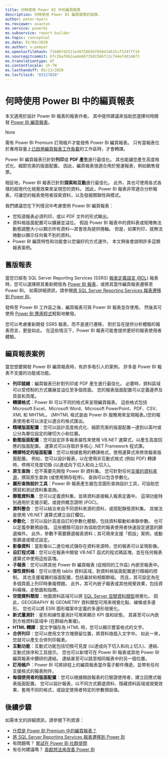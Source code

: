 ```yaml
---
title: 何時使用 Power BI 中的編頁報表
description: 何時使用 Power BI 編頁報表的指導。
author: peter-myers
ms.reviewer: asaxton
ms.service: powerbi
ms.subservice: report-builder
ms.topic: conceptual
ms.date: 01/04/2020
ms.author: v-pemyer
ms.openlocfilehash: f1608fd2511e38758b5bf05041d625cf524fff34
ms.sourcegitcommit: bfc2baf862aade6873501566f13c744efdd146f3
ms.translationtype: HT
ms.contentlocale: zh-TW
ms.lasthandoff: 05/13/2020
ms.locfileid: "83127820"
---
```

# <a name="when-to-use-paginated-reports-in-power-bi"></a>何時使用 Power BI 中的編頁報表

本文適用於設計 Power BI 報表的報表作者。 其中提供建議來協助您選擇何時開發 [Power BI 編頁報表](../paginated-reports/paginated-reports-report-builder-power-bi.md)。

> [!NOTE]
> 需有 Power BI Premium 訂用帳戶才能發佈 Power BI 編頁報表。 只有當報表位於專用容量上[已啟用編頁報表工作負載](../admin/service-admin-premium-workloads.md#paginated-reports)的工作區時，才會轉譯。

Power BI 編頁報表已針對**列印**或 **PDF 產生**進行最佳化。 其也能讓您產生高度格式化、細節完美的版面配置。 因此，編頁報表很適合用於營運報表，例如銷售發票。

相反地，Power BI 報表已針對**探索和互動**進行最佳化。 此外，其也可使用各式各樣的超現代化視覺效果來呈現您的資料。 因此，Power BI 報表非常適合分析報表，可讓您的報表使用者探索資料，以及發掘關聯性與模式。

我們建議您在下列情況中考慮使用 Power BI 編頁報表：

- 您知道報表必須列印，或以 PDF 文件的形式輸出。
- 資料格版面配置可以擴展並溢位。 假設 Power BI 報表中的資料表或矩陣無法動態調整大小以顯示所有資料—其會改為提供捲軸。 但是，如果列印，就無法捲動以顯示任何看不到的資料。
- Power BI 編頁特性和功能會以您偏好的方式運作。 本文稍後會說明許多這類報表案例。

## <a name="legacy-reports"></a>舊版報表

當您已經有 SQL Server Reporting Services (SSRS) [報表定義語言 (RDL)](/sql/reporting-services/reports/report-definition-language-ssrs) 報表時，您可以選擇將其重新開發為 [Power BI 報表](../consumer/end-user-reports.md)，或將其當作編頁報表遷移至 Power BI。 如需詳細資訊，請參閱[將 SQL Server Reporting Services 報表遷移到 Power BI](migrate-ssrs-reports-to-power-bi.md)。

發佈至 Power BI 工作區之後，編頁報表可與 Power BI 報表並存使用。 然後其可使用 [Power BI 應用程式](../collaborate-share/service-create-distribute-apps.md)輕鬆地散發。

您可以考慮重新開發 SSRS 報表，而不是進行遷移。 對於旨在提供分析體驗的報表而言，更是如此。 在這些情況下，Power BI 報表可能會提供更好的報表使用者體驗。

## <a name="paginated-report-scenarios"></a>編頁報表案例

當您想要開發 Power BI 編頁報表時，有許多吸引人的案例。 許多是 Power BI 報表不支援的功能或功能。

- **列印就緒**：編頁報表已針對列印或 PDF 產生進行最佳化。 必要時，資料區域可以受控制的方式擴展並溢位至多個頁面。 您的報表版面配置可以定義邊界及頁首和頁尾。
- **轉譯格式**：Power BI 可以不同的格式來呈現編頁報表。 這些格式包括 Microsoft Excel、Microsoft Word、Microsoft PowerPoint、PDF、CSV、XML 和 MHTML。 (MHTML 格式是由 Power BI 服務用來呈現報表。)您的報表使用者可以決定以適合的格式匯出。
- **精確版面配置**：您可以設計高度格式化、細節完美的版面配置—達到以英吋或公分為單位設定的確切大小和位置。
- **動態版面配置**：您可設定許多報表屬性來使用 VB.NET 運算式，以產生高度回應的版面配置。 運算式可以存取許多核心 .NET Framework 程式庫。
- **轉譯特定的版面配置**：您可以根據套用的轉譯格式，使用運算式來修改報表版面配置。 例如，您可以設計報表，以在使用非互動式格式 (例如 PDF) 轉譯時，停用可見度切換 (以達成向下切入和向上切入)。
- **原生查詢**：您不需要先開發 Power BI 資料集。 您可針對任何[支援的資料來源](../paginated-reports/paginated-reports-data-sources.md)，撰寫原生查詢 (或使用預存程序)。 查詢可以包含參數化。
- **圖形查詢設計工具**：Power BI 報表產生器包含圖形查詢設計工具，可協助您撰寫和測試資料集查詢。
- **靜態資料集**：您可以定義資料集，並將資料直接輸入報表定義中。 這項功能特別適用於支援示範，或提供概念證明 (POC)。
- **資料整合**：您可以結合來自不同資料來源的資料，或搭配靜態資料集。 其做法是使用 VB.NET 運算式建立自訂欄位。
- **參數化**：您可以設計高度自訂的參數化體驗，包括資料驅動和串聯參數。 也可以定義參數預設值。 這些體驗可設計為協助您的報表使用者快速設定適當的篩選條件。 此外，參數不需要篩選報表資料；其可用來支援「假設」案例，或動態篩選或樣式設定。
- **影像資料**：當影像以二進位格式儲存在資料來源時，您的報表可以呈現影像。
- **自訂程式碼**：您可以在報表中開發 VB.NET 函式的程式碼區塊，並在任何報表運算式中使用這些區塊。
- **子報表**：您可以將其他 Power BI 編頁報表 (從相同的工作區) 內嵌至報表中。
- **彈性資料格**：您可以使用 tablix 資料區域，對資料格版面配置進行精細的控制。 其也支援複雜的版面配置，包括巢狀和相鄰群組。 而且，其可設定為在多個頁面上列印時重複標題。 此外，其可內嵌子報表或其他視覺效果，包括資料橫條、走勢圖和指標。
- **空間資料類型**：地圖資料區域可以將 [SQL Server 空間資料類型](/sql/relational-databases/spatial/spatial-data-sql-server)視覺化。 因此，GEOGRAPHY 和 GEOMETRY 資料類型可用來視覺化點、線條或多邊形。 您也可以將 ESRI 圖形檔案中定義的多邊形視覺化。
- **新式量測計**：星形和線性量測計可用來顯示 KPI 值和狀態。 其甚至可以內嵌到方格資料區域中 (在群組內重複)。
- **HTML 轉譯**：當文字儲存為 HTML 時，您可以顯示豐富格式的文字。
- **合併列印**：您可以使用文字方塊預留位置，將資料值插入文字中。 如此一來，您就可以產生合併列印報表。
- **互動功能**：互動式功能包括切換可見度 (以達成向下切入和向上切入)、連結、互動式排序和工具提示。 您也可以新增可在 Power BI 報表或其他 Power BI 編頁報表中鑽研的連結。 連結甚至可以跳至相同報表中的另一個位置。
- **訂用帳戶**：Power BI 可將排程上的編頁報表當作電子郵件傳遞，並帶有任何支援格式的報表附件。
- **每個使用者的版面配置**：您可以根據開啟報表的已驗證使用者，建立回應式報表版面配置。 您可以設計報表，以不同方式篩選資料、隱藏資料區域或視覺效果、套用不同的格式，或設定使用者特定的參數預設值。

## <a name="next-steps"></a>後續步驟

如需本文的詳細資訊，請參閱下列資源：

- [什麼是 Power BI Premium 中的編頁報表？](../paginated-reports/paginated-reports-report-builder-power-bi.md)
- [將 SQL Server Reporting Services 報表遷移到 Power BI](migrate-ssrs-reports-to-power-bi.md)
- 有問題嗎？ [嘗試在 Power BI 社群提問](https://community.powerbi.com/)
- 有任何建議嗎？ [貢獻想法來改善 Power BI](https://ideas.powerbi.com/)
